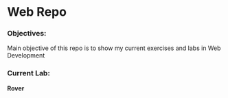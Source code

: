 # Web Repo

### Objectives:
Main objective of this repo is to show my current exercises and labs in Web Development

### Current Lab:
**Rover**